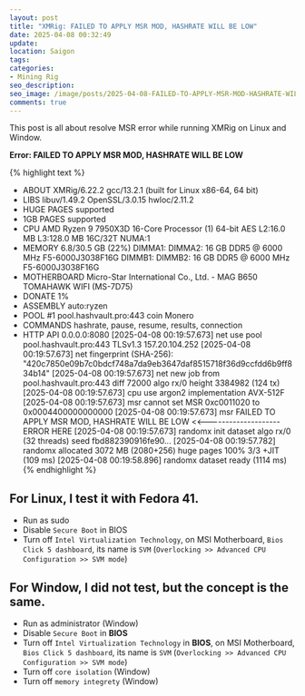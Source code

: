 ```yaml
---
layout: post
title: "XMRig: FAILED TO APPLY MSR MOD, HASHRATE WILL BE LOW"
date: 2025-04-08 00:32:49
update:
location: Saigon
tags:
categories:
- Mining Rig
seo_description:
seo_image: /image/posts/2025-04-08-FAILED-TO-APPLY-MSR-MOD-HASHRATE-WILL-BE-LOW/seo.jpg
comments: true
---
```

This post is all about resolve MSR error while running XMRig on Linux and Window.

**Error: FAILED TO APPLY MSR MOD, HASHRATE WILL BE LOW**


{% highlight text %}
 * ABOUT        XMRig/6.22.2 gcc/13.2.1 (built for Linux x86-64, 64 bit)
 * LIBS         libuv/1.49.2 OpenSSL/3.0.15 hwloc/2.11.2
 * HUGE PAGES   supported
 * 1GB PAGES    supported
 * CPU          AMD Ryzen 9 7950X3D 16-Core Processor (1) 64-bit AES
                L2:16.0 MB L3:128.0 MB 16C/32T NUMA:1
 * MEMORY       6.8/30.5 GB (22%)
                DIMMA1: <empty>
                DIMMA2: 16 GB DDR5 @ 6000 MHz F5-6000J3038F16G
                DIMMB1: <empty>
                DIMMB2: 16 GB DDR5 @ 6000 MHz F5-6000J3038F16G
 * MOTHERBOARD  Micro-Star International Co., Ltd. - MAG B650 TOMAHAWK WIFI (MS-7D75)
 * DONATE       1%
 * ASSEMBLY     auto:ryzen
 * POOL #1      pool.hashvault.pro:443 coin Monero
 * COMMANDS     hashrate, pause, resume, results, connection
 * HTTP API     0.0.0.0:8080
[2025-04-08 00:19:57.673]  net      use pool pool.hashvault.pro:443 TLSv1.3 157.20.104.252
[2025-04-08 00:19:57.673]  net      fingerprint (SHA-256): "420c7850e09b7c0bdcf748a7da9eb3647daf8515718f36d9ccfdd6b9ff834b14"
[2025-04-08 00:19:57.673]  net      new job from pool.hashvault.pro:443 diff 72000 algo rx/0 height 3384982 (124 tx)
[2025-04-08 00:19:57.673]  cpu      use argon2 implementation AVX-512F
[2025-04-08 00:19:57.673]  msr      cannot set MSR 0xc0011020 to 0x0004400000000000
[2025-04-08 00:19:57.673]  msr      FAILED TO APPLY MSR MOD, HASHRATE WILL BE LOW   <<-------------------- ERROR HERE
[2025-04-08 00:19:57.673]  randomx  init dataset algo rx/0 (32 threads) seed fbd882390916fe90...
[2025-04-08 00:19:57.782]  randomx  allocated 3072 MB (2080+256) huge pages 100% 3/3 +JIT (109 ms)
[2025-04-08 00:19:58.896]  randomx  dataset ready (1114 ms)
{% endhighlight %}

## For Linux, I test it with Fedora 41.

- Run as sudo
- Disable `Secure Boot` in BIOS
- Turn off `Intel Virtualization Technology`, on MSI Motherboard, `Bios Click 5 dashboard`, its name is `SVM` (`Overlocking >> Advanced CPU Configuration >> SVM mode`)

## For Window, I did not test, but the concept is the same.

- Run as administrator (Window)
- Disable `Secure Boot` in **BIOS**
- Turn off `Intel Virtualization Technology` in **BIOS**, on MSI Motherboard, `Bios Click 5 dashboard`, its name is `SVM` (`Overlocking >> Advanced CPU Configuration >> SVM mode`)
- Turn off `core isolation` (Window)
- Turn off `memory integrety` (Window)
